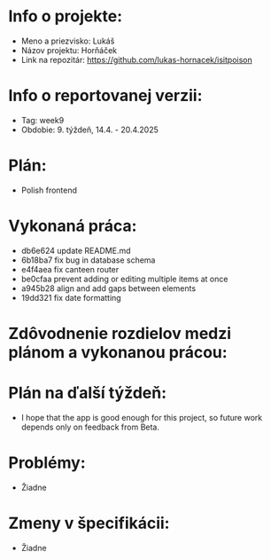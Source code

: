 # Info o projekte:
- Meno a priezvisko: Lukáš
- Názov projektu: Horňáček
- Link na repozitár: https://github.com/lukas-hornacek/isitpoison

# Info o reportovanej verzii:  
- Tag: week9
- Obdobie: 9. týždeň, 14.4. - 20.4.2025

# Plán:
- Polish frontend

# Vykonaná práca:
- db6e624 update README.md
- 6b18ba7 fix bug in database schema
- e4f4aea fix canteen router
- be0cfaa prevent adding or editing multiple items at once
- a945b28 align and add gaps between elements
- 19dd321 fix date formatting

# Zdôvodnenie rozdielov medzi plánom a vykonanou prácou:

# Plán na ďalší týždeň:
- I hope that the app is good enough for this project, so future work depends only on feedback from Beta.

# Problémy:
- Žiadne

# Zmeny v špecifikácii:
- Žiadne
